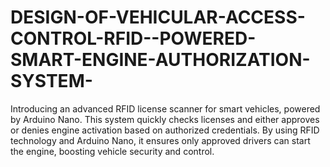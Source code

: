 # DESIGN-OF-VEHICULAR-ACCESS-CONTROL-RFID--POWERED-SMART-ENGINE-AUTHORIZATION-SYSTEM-
Introducing an advanced RFID license scanner for smart vehicles, powered by Arduino Nano. This system quickly checks licenses and either approves or denies engine activation based on authorized credentials. By using RFID technology and Arduino Nano, it ensures only approved drivers can start the engine, boosting vehicle security and control.

